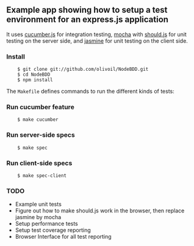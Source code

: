 ## Example app showing how to setup a test environment for an express.js application

It uses [cucumber.js](https://github.com/cucumber/cucumber-js) for integration testing, [mocha](http://visionmedia.github.com/mocha/) with [should.js](https://github.com/visionmedia/should.js) for unit testing on the server side, and [jasmine](http://pivotal.github.com/jasmine/) for unit testing on the client side. 

### Install

``` shell
    $ git clone git://github.com/olivoil/NodeBDD.git
    $ cd NodeBDD
    $ npm install
```

The `Makefile` defines commands to run the different kinds of tests:

### Run cucumber feature

``` shell
    $ make cucumber
```

### Run server-side specs

``` shell
    $ make spec
```

### Run client-side specs

``` shell
    $ make spec-client
```

### TODO

+ Example unit tests
+ Figure out how to make should.js work in the browser, then replace jasmine by mocha
+ Setup performance tests
+ Setup test coverage reporting
+ Browser Interface for all test reporting

